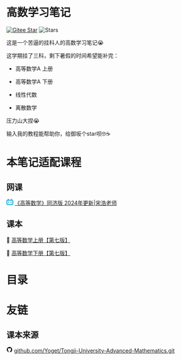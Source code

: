 # 高数学习笔记

[![Gitee Star](https://gitee.com/msksbr/advanced-mathematics-notes/badge/star.svg?theme=dark)](https://gitee.com/msksbr/advanced-mathematics-notes) ![Stars](https://img.shields.io/github/stars/misakasubaru/advanced-mathematics-notes)

这是一个苦逼的挂科人的高数学习笔记😭

这学期挂了三科，剩下暑假的时间希望能补完：

- 高等数学A 上册

- 高等数学A 下册

- 线性代数

- 离散数学

压力山大捏😭

输入我的教程能帮助你，给御坂个star呗🤓☕

# 本笔记适配课程

## 网课

<p>
    <img src="svg/bilibili.svg" height="16" alt="bilibili logo">
    <a href="https://www.bilibili.com/video/av48624233?p=1&t=40">《高等数学》同济版 2024年更新|宋浩老师</a>
</p>

## 课本

📄 [高等数学上册【第七版】](pdf/高等数学教材上册【第七版】【高清OCR可检索版本】.pdf)

📄 [高等数学下册【第七版】](pdf\高等数学教材下册【第七版】【高清OCR可检索版本】.pdf)

# 目录

# 友链

## 课本来源

<p>
    <img src="svg/github-fill.svg" height="16" alt="github logo">
    <a href="https://github.com/Yoget/Tongji-University-Advanced-Mathematics.git">github.com/Yoget/Tongji-University-Advanced-Mathematics.git</a>
</p>

